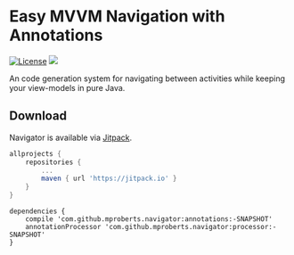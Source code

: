 # Easy MVVM Navigation with Annotations 

[![License](https://img.shields.io/badge/License-Apache%202.0-blue.svg)](https://opensource.org/licenses/Apache-2.0)
[![](https://jitpack.io/v/mproberts/navigator.svg)](https://jitpack.io/#mproberts/navigator)

An code generation system for navigating between activities while keeping your view-models in pure Java.

## Download

Navigator is available via [Jitpack](https://jitpack.io/#mproberts/navigator).

```groovy
allprojects {
    repositories {
        ...
        maven { url 'https://jitpack.io' }
    }
}
```

```
dependencies {
    compile 'com.github.mproberts.navigator:annotations:-SNAPSHOT'
    annotationProcessor 'com.github.mproberts.navigator:processor:-SNAPSHOT'
}
```

